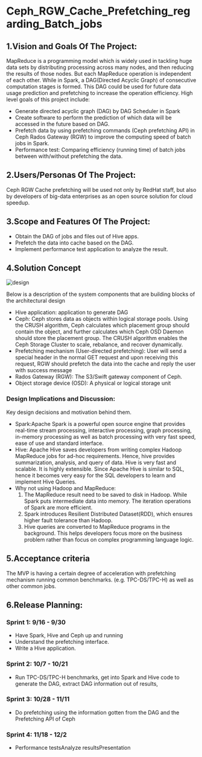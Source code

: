 # Ceph_RGW_Cache_Prefetching_regarding_Batch_jobs

## 1.Vision and Goals Of The Project:

MapReduce is a programming model which is widely used in tackling huge data sets by distributing processing across many nodes, and then reducing the results of those nodes. But each MapReduce operation is independent of each other. While in Spark, a DAG(Directed Acyclic Graph) of consecutive computation  stages is formed. This DAG could be used for future data usage prediction and prefetching to increase the operation efficiency. High level goals of this project include:

- Generate directed acyclic graph (DAG) by DAG Scheduler in Spark
- Create software to perform the prediction of which data will be
  accessed in the future based on DAG.
- Prefetch data by using prefetching commands (Ceph prefetching API) in
  Ceph Rados Gateway (RGW) to improve the computing speed of batch jobs in Spark.
- Performance test: Comparing efficiency (running time) of batch jobs between with/without prefetching the data. 

## 2.Users/Personas Of The Project:

Ceph RGW Cache prefetching will be used not only by RedHat staff, but also by developers of big-data enterprises as an open source solution for cloud speedup.

## 3.Scope and Features Of The Project:

- Obtain the DAG of jobs and files out of Hive apps.
- Prefetch the data into cache based on the DAG.
- Implement performance test application to analyze the result.

## 4.Solution Concept

![design](https://github.com/BU-NU-CLOUD-F19/Ceph_RGW_Cache_Prefetching_regarding_Batch_jobs/doc/Design.jpg)

Below is a description of the system components that are building blocks of the architectural design

- Hive application: application to generate DAG
- Ceph: Ceph stores data as objects within logical storage pools. Using the CRUSH algorithm, Ceph calculates which placement group should contain the object, and further calculates which Ceph OSD Daemon should store the placement group. The CRUSH algorithm enables the Ceph Storage Cluster to scale, rebalance, and recover dynamically.
- Prefetching mechanism (User-directed prefetching): User will send a special header in the normal GET request and upon receiving this request, RGW should prefetch the data into the cache and reply the user with success message
- Rados Gateway (RGW): The S3/Swift gateway component of Ceph.
- Object storage device (OSD): A physical or logical storage unit

### Design Implications and Discussion:

Key design decisions and motivation behind them.

- Spark:Apache Spark is a powerful open source engine that provides real-time stream processing, interactive processing, graph processing, in-memory processing as well as batch processing with very fast speed, ease of use and standard interface.
- Hive: Apache Hive saves developers from writing complex Hadoop MapReduce jobs for ad-hoc requirements. Hence, hive provides summarization, analysis, and query of data. Hive is very fast and scalable. It is highly extensible. Since Apache Hive is similar to SQL, hence it becomes very easy for the SQL developers to learn and implement Hive Queries.
- Why not using Hadoop and MapReduce:
  1. The MapReduce result need to be saved to disk in Hadoop. While Spark puts intermediate data into memory. The iteration operations of Spark are more efficient.
  2. Spark introduces Resilient Distributed Dataset(RDD), which ensures higher fault tolerance than Hadoop.
  3. Hive queries are converted to MapReduce programs in the background. This helps developers focus more on the business problem rather than focus on complex programming language logic.

## 5.Acceptance criteria

The MVP is having a certain degree of acceleration with prefetching mechanism running common benchmarks. (e.g. TPC-DS/TPC-H) as well as other common jobs.

## 6.Release Planning:

### Sprint 1: 9/16 - 9/30

- Have Spark, Hive and Ceph up and running
- Understand the prefetching interface.
- Write a Hive application.

### Sprint 2: 10/7 - 10/21

- Run TPC-DS/TPC-H benchmarks, get into Spark and Hive code to generate the DAG, extract DAG information out of results,

### Sprint 3: 10/28 - 11/11

- Do prefetching using the information gotten from the DAG and the Prefetching API of Ceph

### Sprint 4: 11/18 - 12/2

- Performance testsAnalyze resultsPresentation

